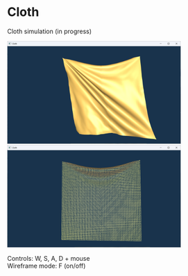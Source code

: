 # Cloth
Cloth simulation (in progress)

<div align="left">
    <img src="/demo1.png" width="400px"</img> 
</div>

<div align="left">
    <img src="/demo2.png" width="400px"</img> 
</div>

Controls: W, S, A, D + mouse
<br>Wireframe mode: F (on/off)
